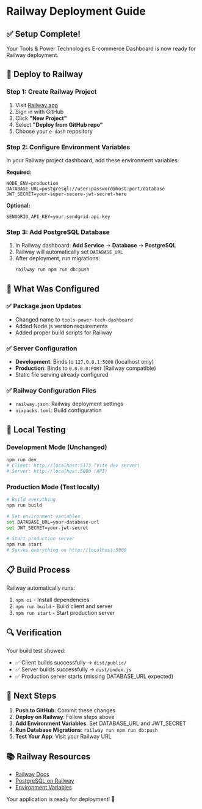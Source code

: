 # Railway Deployment Guide

## ✅ Setup Complete!

Your Tools & Power Technologies E-commerce Dashboard is now ready for Railway deployment.

## 🚀 Deploy to Railway

### Step 1: Create Railway Project
1. Visit [Railway.app](https://railway.app)
2. Sign in with GitHub
3. Click **"New Project"**
4. Select **"Deploy from GitHub repo"**
5. Choose your `e-dash` repository

### Step 2: Configure Environment Variables
In your Railway project dashboard, add these environment variables:

**Required:**
```
NODE_ENV=production
DATABASE_URL=postgresql://user:password@host:port/database
JWT_SECRET=your-super-secure-jwt-secret-here
```

**Optional:**
```
SENDGRID_API_KEY=your-sendgrid-api-key
```

### Step 3: Add PostgreSQL Database
1. In Railway dashboard: **Add Service** → **Database** → **PostgreSQL**
2. Railway will automatically set `DATABASE_URL`
3. After deployment, run migrations:
   ```bash
   railway run npm run db:push
   ```

## 🔧 What Was Configured

### ✅ Package.json Updates
- Changed name to `tools-power-tech-dashboard`
- Added Node.js version requirements
- Added proper build scripts for Railway

### ✅ Server Configuration  
- **Development**: Binds to `127.0.0.1:5000` (localhost only)
- **Production**: Binds to `0.0.0.0:PORT` (Railway compatible)
- Static file serving already configured

### ✅ Railway Configuration Files
- `railway.json`: Railway deployment settings
- `nixpacks.toml`: Build configuration

## 🧪 Local Testing

### Development Mode (Unchanged)
```bash
npm run dev
# Client: http://localhost:5173 (Vite dev server)
# Server: http://localhost:5000 (API)
```

### Production Mode (Test locally)
```bash
# Build everything
npm run build

# Set environment variables
set DATABASE_URL=your-database-url
set JWT_SECRET=your-jwt-secret

# Start production server
npm run start
# Serves everything on http://localhost:5000
```

## 📋 Build Process

Railway automatically runs:
1. `npm ci` - Install dependencies
2. `npm run build` - Build client and server
3. `npm run start` - Start production server

## 🔍 Verification

Your build test showed:
- ✅ Client builds successfully → `dist/public/`  
- ✅ Server builds successfully → `dist/index.js`
- ✅ Production server starts (missing DATABASE_URL expected)

## 🚀 Next Steps

1. **Push to GitHub**: Commit these changes
2. **Deploy on Railway**: Follow steps above
3. **Add Environment Variables**: Set DATABASE_URL and JWT_SECRET
4. **Run Database Migrations**: `railway run npm run db:push`
5. **Test Your App**: Visit your Railway URL

## 📚 Railway Resources

- [Railway Docs](https://docs.railway.app)
- [PostgreSQL on Railway](https://docs.railway.app/databases/postgresql)
- [Environment Variables](https://docs.railway.app/develop/variables)

Your application is ready for deployment! 🎉